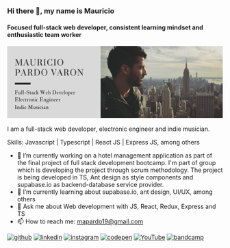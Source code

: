 ### Hi there 👋, my name is Mauricio
#### Focused full-stack web developer, consistent learning mindset and enthusiastic team worker
<img src='./MAURICIO PARDO.png' alt='banner'/>

I am a full-stack web developer, electronic engineer and indie musician.

Skills: Javascript | Typescript | React JS | Express JS, among others

- 🔭 I’m currently working on a hotel management application as part of the final project of full stack development bootcamp. I'm part of group which is developing the project through scrum methodology. The project is being developed in TS, Ant design as style components and supabase.io as backend-database service provider. 
- 🌱 I’m currently learning about supabase.io, ant design, UI/UX, among others 
- 💬 Ask me about Web development with JS, React, Redux, Express and TS 
- 📫 How to reach me: mapardo19@gmail.com 


[<img src='https://cdn.jsdelivr.net/npm/simple-icons@3.0.1/icons/github.svg' alt='github' height='40'>](https://github.com/mapardo84)  [<img src='https://cdn.jsdelivr.net/npm/simple-icons@3.0.1/icons/linkedin.svg' alt='linkedin' height='40'>](https://www.linkedin.com/in/linkedin.com/in/mauricio-pardo-varon/)  [<img src='https://cdn.jsdelivr.net/npm/simple-icons@3.0.1/icons/instagram.svg' alt='instagram' height='40'>](https://www.instagram.com/mapardo19/)  [<img src='https://cdn.jsdelivr.net/npm/simple-icons@3.0.1/icons/codepen.svg' alt='codepen' height='40'>](https://codepen.io/mapardo84)  [<img src='https://cdn.jsdelivr.net/npm/simple-icons@3.0.1/icons/youtube.svg' alt='YouTube' height='40'>](https://www.youtube.com/channel/https://www.youtube.com/channel/UCdiD5fy_Im632a5_nWP-QjQ)  [<img src='https://cdn.jsdelivr.net/npm/simple-icons@3.0.1/icons/bandcamp.svg' alt='bandcamp' height='40'>](waleofsouls.bandcamp.com)  

